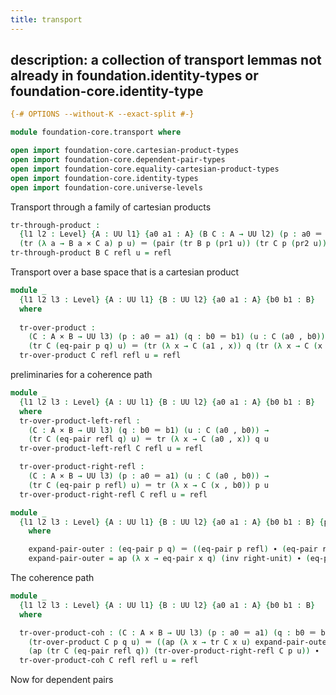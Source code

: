 ```yaml
---
title: transport
---
```

description: a collection of transport lemmas not already in foundation.identity-types or foundation-core.identity-type
---

```agda
{-# OPTIONS --without-K --exact-split #-}

module foundation-core.transport where

open import foundation-core.cartesian-product-types
open import foundation-core.dependent-pair-types
open import foundation-core.equality-cartesian-product-types
open import foundation-core.identity-types
open import foundation-core.universe-levels
```

Transport through a family of cartesian products

```agda
tr-through-product :
  {l1 l2 : Level} {A : UU l1} {a0 a1 : A} (B C : A → UU l2) (p : a0 ＝ a1) (u : B a0 × C a0) →
  (tr (λ a → B a × C a) p u) ＝ (pair (tr B p (pr1 u)) (tr C p (pr2 u)))
tr-through-product B C refl u = refl
```

Transport over a base space that is a cartesian product

```agda
module _
  {l1 l2 l3 : Level} {A : UU l1} {B : UU l2} {a0 a1 : A} {b0 b1 : B}
  where
  
  tr-over-product :
    (C : A × B → UU l3) (p : a0 ＝ a1) (q : b0 ＝ b1) (u : C (a0 , b0)) →
    (tr C (eq-pair p q) u) ＝ (tr (λ x → C (a1 , x)) q (tr (λ x → C (x , b0)) p u))
  tr-over-product C refl refl u = refl
```
preliminaries for a coherence path

```agda
module _
  {l1 l2 l3 : Level} {A : UU l1} {B : UU l2} {a0 a1 : A} {b0 b1 : B}
  where
  tr-over-product-left-refl :
    (C : A × B → UU l3) (q : b0 ＝ b1) (u : C (a0 , b0)) →
    (tr C (eq-pair refl q) u) ＝ tr (λ x → C (a0 , x)) q u
  tr-over-product-left-refl C refl u = refl

  tr-over-product-right-refl :
    (C : A × B → UU l3) (p : a0 ＝ a1) (u : C (a0 , b0)) →
    (tr C (eq-pair p refl) u) ＝ tr (λ x → C (x , b0)) p u
  tr-over-product-right-refl C refl u = refl
```

```agda
module _
  {l1 l2 l3 : Level} {A : UU l1} {B : UU l2} {a0 a1 : A} {b0 b1 : B} {p : a0 ＝ a1} {q : b0 ＝ b1}
    where

    expand-pair-outer : (eq-pair p q) ＝ ((eq-pair p refl) ∙ (eq-pair refl q))
    expand-pair-outer = ap (λ x → eq-pair x q) (inv right-unit) ∙ (eq-pair-concat p refl refl q)
```
The coherence path
```agda
module _
  {l1 l2 l3 : Level} {A : UU l1} {B : UU l2} {a0 a1 : A} {b0 b1 : B}
  where

  tr-over-product-coh : (C : A × B → UU l3) (p : a0 ＝ a1) (q : b0 ＝ b1) (u : C (a0 , b0)) →
    (tr-over-product C p q u) ＝ ((ap (λ x → tr C x u) expand-pair-outer)  ∙ (tr-concat (eq-pair p refl) (eq-pair refl q) u ∙ (
    (ap (tr C (eq-pair refl q)) (tr-over-product-right-refl C p u)) ∙  (tr-over-product-left-refl C q (tr (λ x → C (x , b0)) p u) ))))
  tr-over-product-coh C refl refl u = refl
```
Now for dependent pairs
